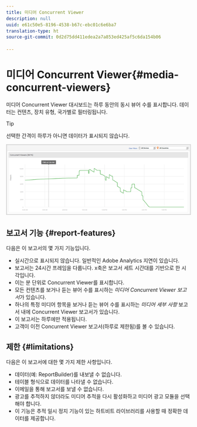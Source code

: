 ```yaml
---
title: 미디어 Concurrent Viewer
description: null
uuid: e61c50e5-8196-4538-b67c-ebc01c6e6ba7
translation-type: ht
source-git-commit: 0d2d75dd411edea2a7a853ed425af5c6da154b06

---
```



# 미디어 Concurrent Viewer{#media-concurrent-viewers}

미디어 Concurrent Viewer 대시보드는 하루 동안의 동시 뷰어 수를 표시합니다. 데이터는 컨텐츠, 장치 유형, 국가별로 필터링됩니다.

>[!TIP]
>
>선택한 간격이 하루가 아니면 데이터가 표시되지 않습니다.

![](assets/video-concurrent-viewers.png)

## 보고서 기능 {#report-features}

다음은 이 보고서의 몇 가지 기능입니다.

* 실시간으로 표시되지 않습니다. 일반적인 Adobe Analytics 지연이 있습니다.
* 보고서는 24시간 프레임을 다룹니다. x축은 보고서 세트 시간대를 기반으로 한 시각입니다.
* 이는 분 단위로 Concurrent Viewer를 표시합니다.
* 모든 컨텐츠를 보거나 듣는 뷰어 수를 표시하는 *미디어 Concurrent Viewer 보고서*&#x200B;가 있습니다.
* 하나의 특정 미디어 항목을 보거나 듣는 뷰어 수를 표시하는 *미디어 세부 사항* 보고서 내에 Concurrent Viewer 보고서가 있습니다.
* 이 보고서는 하루에만 적용됩니다.
* 고객이 이전 Concurrent Viewer 보고서(하루로 제한됨)를 볼 수 있습니다.

## 제한 {#limitations}

다음은 이 보고서에 대한 몇 가지 제한 사항입니다.

* 데이터(예: ReportBuilder)를 내보낼 수 없습니다.
* 테이블 형식으로 데이터를 나타낼 수 없습니다.
* 이메일을 통해 보고서를 보낼 수 없습니다.
* 광고를 추적하지 않더라도 미디어 추적을 다시 활성화하고 미디어 광고 모듈을 선택해야 합니다.
* 이 기능은 추적 일시 정지 기능이 있는 하트비트 라이브러리를 사용할 때 정확한 데이터를 제공합니다.

